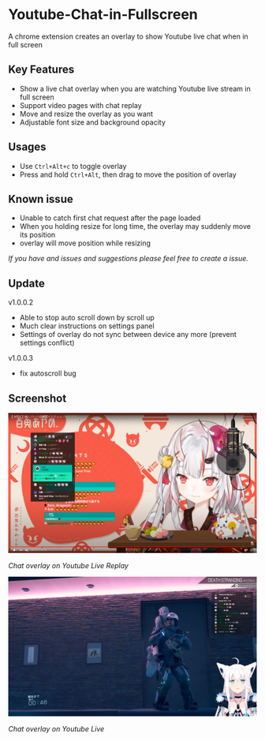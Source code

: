 # Youtube-Chat-in-Fullscreen
A chrome extension creates an overlay to show Youtube live chat when in full screen

## Key Features

- Show a live chat overlay when you are watching Youtube live stream in full screen
- Support video pages with chat replay
- Move and resize the overlay as you want
- Adjustable font size and background opacity

## Usages

- Use `Ctrl+Alt+c` to toggle overlay
- Press and hold `Ctrl+Alt`, then drag to move the position of overlay

## Known issue

- Unable to catch first chat request after the page loaded
- When you holding resize for long time, the overlay may suddenly move its position
- overlay will move position while resizing

 *If you have and issues and suggestions please feel free to create a issue.*

## Update

v1.0.0.2

- Able to stop auto scroll down by scroll up
- Much clear instructions on settings panel
- Settings of overlay do not sync between device any more (prevent settings conflict)

v1.0.0.3

- fix autoscroll bug

## Screenshot

![Chat overlay screenshot](./sample/sample.png )

*Chat overlay on Youtube Live Replay*

![Chat overlay screenshot](./sample/sample2.png)

*Chat overlay on Youtube Live*











